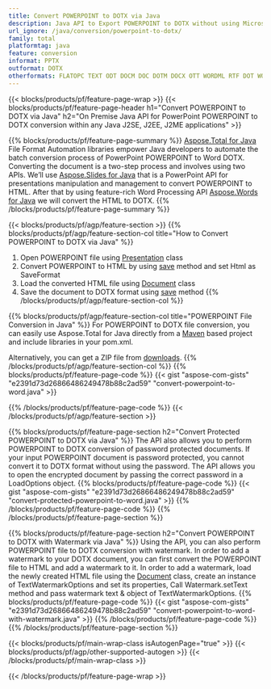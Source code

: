 ```yaml
---
title: Convert POWERPOINT to DOTX via Java
description: Java API to Export POWERPOINT to DOTX without using Microsoft Word or PowerPoint
url_ignore: /java/conversion/powerpoint-to-dotx/
family: total
platformtag: java
feature: conversion
informat: PPTX
outformat: DOTX
otherformats: FLATOPC TEXT ODT DOCM DOC DOTM DOCX OTT WORDML RTF DOT WORD
---
```

{{< blocks/products/pf/feature-page-wrap >}}
{{< blocks/products/pf/feature-page-header h1="Convert POWERPOINT to DOTX via Java" h2="On Premise Java API for PowerPoint POWERPOINT to DOTX conversion within any Java J2SE, J2EE, J2ME applications" >}}

{{% blocks/products/pf/feature-page-summary %}}
[Aspose.Total for Java](https://products.aspose.com/total/java/) File Format Automation libraries empower Java developers to automate the batch conversion process of PowerPoint POWERPOINT to Word DOTX. Converting the document is a two-step process and involves using two APIs. We’ll use [Aspose.Slides for Java](https://products.aspose.com/slides/java/) that is a PowerPoint API for presentations manipulation and management to convert POWERPOINT to HTML. After that by using feature-rich Word Processing API [Aspose.Words for Java](https://products.aspose.com/words/java/) we will convert the HTML to DOTX. 
{{% /blocks/products/pf/feature-page-summary  %}}

{{< blocks/products/pf/agp/feature-section >}}
{{% blocks/products/pf/agp/feature-section-col title="How to Convert POWERPOINT to DOTX via Java" %}}
1. Open POWERPOINT file using [Presentation](https://reference.aspose.com/slides/java/com.aspose.slides/Presentation) class
2. Convert POWERPOINT to HTML by using [save](https://reference.aspose.com/slides/java/com.aspose.slides/Presentation#save-java.lang.String-int-com.aspose.slides.ISaveOptions-) method and set Html as SaveFormat
3. Load the converted HTML file using [Document](https://reference.aspose.com/words/java/com.aspose.words/Document) class
4. Save the document to DOTX format using [save](https://reference.aspose.com/words/java/com.aspose.words/Document#save(java.lang.String,int)) method
{{% /blocks/products/pf/agp/feature-section-col %}}

{{% blocks/products/pf/agp/feature-section-col title="POWERPOINT File Conversion in Java" %}}
For POWERPOINT to DOTX file conversion, you can easily use Aspose.Total for Java directly from a [Maven](https://repository.aspose.com/webapp/#/artifacts/browse/tree/General/repo/com/aspose/aspose-total) based project and include libraries in your pom.xml.

Alternatively, you can get a ZIP file from [downloads](https://releases.aspose.com/total/java).
{{% /blocks/products/pf/agp/feature-section-col %}}
{{% blocks/products/pf/feature-page-code %}}
{{< gist "aspose-com-gists" "e2391d73d26866486249478b88c2ad59" "convert-powerpoint-to-word.java" >}}

{{% /blocks/products/pf/feature-page-code %}}
{{< /blocks/products/pf/agp/feature-section >}}

{{% blocks/products/pf/feature-page-section  h2="Convert Protected POWERPOINT to DOTX via Java" %}}
The API also allows you to perform POWERPOINT to DOTX conversion of password protected documents. If your input POWERPOINT document is password protected, you cannot convert it to DOTX format without using the password. The API allows you to open the encrypted document by passing the correct password in a LoadOptions object.
{{% blocks/products/pf/feature-page-code %}}
{{< gist "aspose-com-gists" "e2391d73d26866486249478b88c2ad59" "convert-protected-powerpoint-to-word.java" >}}
{{% /blocks/products/pf/feature-page-code  %}}
{{% /blocks/products/pf/feature-page-section %}}

{{% blocks/products/pf/feature-page-section  h2="Convert POWERPOINT to DOTX with Watermark via Java" %}}
Using the API, you can also perform POWERPOINT file to DOTX conversion with watermark. In order to add a watermark to your DOTX document, you can first convert the POWERPOINT  file to HTML and add a watermark to it. In order to add a watermark, load the newly created HTML file using the [Document](https://reference.aspose.com/words/java/com.aspose.words/Document) class, create an instance of TextWatermarkOptions and set its properties, Call Watermark.setText method and pass watermark text & object of TextWatermarkOptions.
{{% blocks/products/pf/feature-page-code %}}
{{< gist "aspose-com-gists" "e2391d73d26866486249478b88c2ad59" "convert-powerpoint-to-word-with-watermark.java" >}}
{{% /blocks/products/pf/feature-page-code  %}}
{{% /blocks/products/pf/feature-page-section %}}

{{< blocks/products/pf/main-wrap-class isAutogenPage="true" >}}
{{< blocks/products/pf/agp/other-supported-autogen >}}
{{< /blocks/products/pf/main-wrap-class >}}

{{< /blocks/products/pf/feature-page-wrap >}}